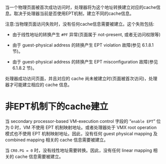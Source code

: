 
当一个物理页面被首次成功访问时，处理器将为这个地址转换建立对应的cache信
息。取决于处理器当前是否使用EPT机制，建立不同的cache信息。

注意:当物理页面访问失败时，没有任何cache信息需要被建立。这个失败包括:

* 由于线性地址的转换产生 `#PF` 异常(页面属于 not-present, 或者无访问权限等)

* 由于 guest-physical address 的转换产生 EPT violation 故障(参见 6.1.8.1 节)。

* 由于 guest-physical address 的转换产生 EPT misconfiguration 故障(参见 6.1.8.2 节)。

处理器成功访问页面，并且对应的 cache 尚未被建立时(页面被首次访问)，处理器才可能建立相应的 cache 信息。

# 非EPT机制下的cache建立

当 secondary processor-based VM-execution control 字段的 “`enable EPT`” 位为 0 时，VM 不使用 EPT 机制映射地址。或者处理器处于 VMX root operation 模式也不使用 EPT 机制映射地址。因此，没有任何 guest physical mapping 及 combined mapping 相关的 cache 信息需要被建立。

当 `CR0.PG = 0` 时，没有线性地址需要转换。因此，没有任何 linear mapping 相关的 cache 信息需要被建立。

